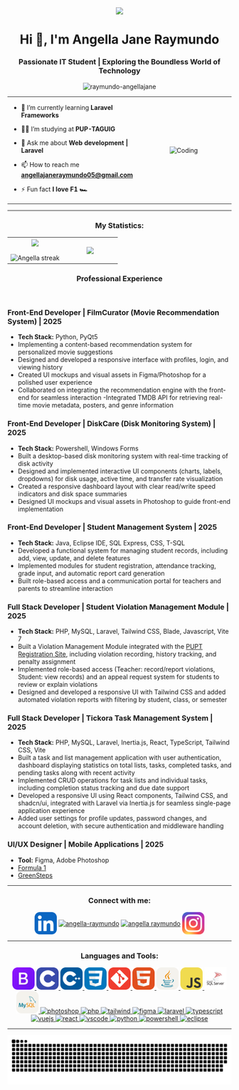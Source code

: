 <p align="center"><picture align="center"><img align="center" src = "https://i.pinimg.com/originals/dc/9e/27/dc9e277b7bb2bbf59821961f5893ffc7.gif" width = 200px></picture></p>
<h1 align="center">Hi 👋, I'm Angella Jane Raymundo</h1>
<h3 align="center">Passionate IT Student | Exploring the Boundless World of Technology</h3>
<p align="center"> <img src="https://komarev.com/ghpvc/?username=raymundo-angellajane&label=Profile%20views&color=0e75b6&style=flat" alt="raymundo-angellajane" /> </p>

<table align="center">
<tr border="none">
<td width="50%" align="left">
  
- 🌱 I’m currently learning **Laravel Frameworks**

- 🧑‍🎓 I’m studying at **PUP-TAGUIG**

- 💬 Ask me about **Web development | Laravel**

- 📫 How to reach me **angellajaneraymundo05@gmail.com**
  
- ⚡ Fun fact **I love F1 🏎️**

</td>
<td width="50%" align="center">

  <img align="center" alt="Coding" width="450" src="https://i.pinimg.com/originals/eb/d3/fd/ebd3fd57738f70d520937417f66afa47.gif">

  
  </td>
</tr>
</table>

---

<h3 align="center">My Statistics:</h3>
<p align="center">
<table align="center">
<tr border="none">
<td width="50%" align="center">
  
  <img  align="center"  src="https://github-readme-stats.vercel.app/api?username=raymundo-angellajane&theme=dark&show_icons=true&count_private=true" />
  <br></br>
  <img  title="🔥 Get streak stats for your profile at git.io/streak-stats" alt="Angella streak" src="https://github-readme-streak-stats.herokuapp.com/?user=raymundo-angellajane&theme=dark&hide_border=false" /> 
</td>
<td width="50%" align="center">

  <img  align="center"  src="https://github-readme-stats.anuraghazra1.vercel.app/api/top-langs/?username=raymundo-angellajane&theme=dark&hide_border=false&no-bg=true&no-frame=true&langs_count=10"/>
  
  </td>
</tr>
</table>

<h3 align="center">Professional Experience</h3>

<br>

### Front-End Developer | FilmCurator (Movie Recommendation System) | 2025
- **Tech Stack:** Python, PyQt5
- Implementing a content-based recommendation system for personalized movie suggestions
- Designed and developed a responsive interface with profiles, login, and viewing history
- Created UI mockups and visual assets in Figma/Photoshop for a polished user experience
- Collaborated on integrating the recommendation engine with the front-end for seamless interaction
-Integrated TMDB API for retrieving real-time movie metadata, posters, and genre information

### Front-End Developer | DiskCare (Disk Monitoring System) | 2025
- **Tech Stack:** Powershell, Windows Forms
- Built a desktop-based disk monitoring system with real-time tracking of disk activity
- Designed and implemented interactive UI components (charts, labels, dropdowns) for disk usage, active time, and transfer rate visualization
- Created a responsive dashboard layout with clear read/write speed indicators and disk space summaries
- Designed UI mockups and visual assets in Photoshop to guide front-end implementation

### Front-End Developer | Student Management System | 2025
- **Tech Stack:** Java, Eclipse IDE, SQL Express, CSS, T-SQL
- Developed a functional system for managing student records, including add, view, update, and delete features
- Implemented modules for student registration, attendance tracking, grade input, and automatic report card generation
- Built role-based access and a communication portal for teachers and parents to streamline interaction

### Full Stack Developer | Student Violation Management Module | 2025
- **Tech Stack:** PHP, MySQL, Laravel, Tailwind CSS, Blade, Javascript, Vite 7
- Built a Violation Management Module integrated with the [PUPT Registration Site](https://pupt-registration.site/), including violation recording, history tracking, and penalty assignment
- Implemented role-based access (Teacher: record/report violations, Student: view records) and an appeal request system for students to review or explain violations
- Designed and developed a responsive UI with Tailwind CSS and added automated violation reports with filtering by student, class, or semester

### Full Stack Developer | Tickora Task Management System | 2025
- **Tech Stack:** PHP, MySQL, Laravel, Inertia.js, React, TypeScript, Tailwind CSS, Vite
- Built a task and list management application with user authentication, dashboard displaying statistics on total lists, tasks, completed tasks, and pending tasks along with recent activity
- Implemented CRUD operations for task lists and individual tasks, including completion status tracking and due date support
- Developed a responsive UI using React components, Tailwind CSS, and shadcn/ui, integrated with Laravel via Inertia.js for seamless single-page application experience
- Added user settings for profile updates, password changes, and account deletion, with secure authentication and middleware handling

### UI/UX Designer | Mobile Applications | 2025
- **Tool:** Figma, Adobe Photoshop
- [Formula 1](https://www.figma.com/proto/jbWrGVGbe4NPXmv0iAYMVj/App-F1?t=qqKSWWDTc3PZJnrh-1&scaling=scale-down&content-scaling=fixed&page-id=0%3A1&node-id=124-1489&starting-point-node-id=124%3A1489&show-proto-sidebar=1)
- [GreenSteps](https://www.figma.com/proto/wdQQ64aisYDIVCTyGdd311/HCI?t=XZ2arWwfX0fwtTUX-1&scaling=scale-down&content-scaling=fixed&page-id=0%3A1&node-id=76-27&starting-point-node-id=76%3A27&show-proto-sidebar=1)

---

<h3 align="center">Connect with me:</h3>
<p align="center">
<a href="https://linkedin.com/in/angella-jane-raymundo-355739379" target="blank"><img align="center" src="https://github.com/tandpfun/skill-icons/blob/main/icons/LinkedIn.svg" alt="angellaraymundo" height="50" width="50" /></a>
<a href="https://stackoverflow.com/users/31558297/angella-jane-raymundo" target="blank"><img align="center" src="https://raw.githubusercontent.com/rahuldkjain/github-profile-readme-generator/master/src/images/icons/Social/stack-overflow.svg" alt="angella-raymundo" height="50" width="50" /></a>
<a href="https://fb.com/angella.raymundo.9" target="blank"><img align="center" src="https://raw.githubusercontent.com/rahuldkjain/github-profile-readme-generator/master/src/images/icons/Social/facebook.svg" alt="angella raymundo" height="50" width="50" /></a>
<a href="https://instagram.com/angella_raymundoww" target="blank"><img align="center" src="https://github.com/tandpfun/skill-icons/blob/main/icons/Instagram.svg" alt="angella_raymundoww" height="50" width="50" /></a>
</p>

---

<h3 align="center">Languages and Tools:</h3>
<p align="center">
  <a href="https://getbootstrap.com" target="_blank" rel="noreferrer"> <img src="https://github.com/tandpfun/skill-icons/blob/main/icons/Bootstrap.svg" alt="bootstrap" width="50" height="50"/> </a>
  <a href="https://www.cprogramming.com/" target="_blank" rel="noreferrer"> <img src="https://github.com/tandpfun/skill-icons/blob/main/icons/C.svg" alt="c" width="50" height="50"/> </a>
  <a href="https://www.w3schools.com/cpp/" target="_blank" rel="noreferrer"> <img src="https://github.com/tandpfun/skill-icons/blob/main/icons/CPP.svg" alt="cplusplus" width="50" height="50"/> </a>
  <a href="https://www.w3schools.com/css/" target="_blank" rel="noreferrer"> <img src="https://github.com/tandpfun/skill-icons/blob/main/icons/CSS.svg" alt="css3" width="50" height="50"/> </a>
  <a href="https://git-scm.com/" target="_blank" rel="noreferrer"> <img src="https://github.com/tandpfun/skill-icons/blob/main/icons/Git.svg" alt="git" width="50" height="50"/> </a>
  <a href="https://www.w3.org/html/" target="_blank" rel="noreferrer"> <img src="https://github.com/tandpfun/skill-icons/blob/main/icons/HTML.svg" alt="html5" width="50" height="50"/> </a>
  <a href="https://www.java.com" target="_blank" rel="noreferrer"> <img src="https://github.com/tandpfun/skill-icons/blob/main/icons/Java-Light.svg" alt="java" width="50" height="50"/> </a>
  <a href="https://developer.mozilla.org/en-US/docs/Web/JavaScript" target="_blank" rel="noreferrer"> <img src="https://github.com/tandpfun/skill-icons/blob/main/icons/JavaScript.svg" alt="javascript" width="50" height="50"/> </a>
  <a href="https://www.microsoft.com/en-us/sql-server" target="_blank" rel="noreferrer"> <img src="https://github.com/Scar1109/skill-icons/blob/Scar1109/icons/microsoftSQL.svg" alt="mssql" width="50" height="50"/> </a>
  <a href="https://www.mysql.com/" target="_blank" rel="noreferrer"> <img src="https://github.com/tandpfun/skill-icons/blob/main/icons/MySQL-Light.svg" alt="mysql" width="50" height="50"/> </a>
  <a href="https://www.photoshop.com/en" target="_blank" rel="noreferrer"> <img src="https://github.com/Scar1109/skill-icons/blob/Scar1109/icons/Photoshop.svg" alt="photoshop" width="50" height="50"/> </a>
  <a href="https://www.php.net" target="_blank" rel="noreferrer"> <img src="https://github.com/Scar1109/skill-icons/blob/Scar1109/icons/PHP-Light.svg" alt="php" width="50" height="50"/> </a>
  <a href="https://tailwindcss.com/" target="_blank" rel="noreferrer"> <img src="https://github.com/Scar1109/skill-icons/blob/Scar1109/icons/TailwindCSS-Light.svg" alt="tailwind" width="50" height="50"/> </a> 
  <a href="https://figma.com" target="_blank" rel="noreferrer"> <img src="https://github.com/Scar1109/skill-icons/blob/main/icons/Figma-Light.svg" alt="figma" width="50" height="50"/> </a>
  <a href="https://laravel.com" target="_blank" rel="noreferrer"> <img src="https://github.com/Scar1109/skill-icons/blob/main/icons/Laravel-Light.svg" alt="laravel" width="50" height="50"/> </a> 
  <a href="https://typescript.com" target="_blank" rel="noreferrer"> <img src="https://github.com/Scar1109/skill-icons/blob/main/icons/TypeScript.svg" alt="typescript" width="50" height="50"/> </a>
  <a href="https://vuejs.com" target="_blank" rel="noreferrer"> <img src= "https://github.com/Scar1109/skill-icons/blob/main/icons/VueJS-Light.svg" alt="vuejs" width="50" height="50"/> </a>
  <a href="https://react.com" target="_blank" rel="noreferrer"> <img src= "https://github.com/Scar1109/skill-icons/blob/main/icons/React-Light.svg" alt="react" width="50" height="50"/> </a>
  <a href="https://vscode.com" target="_blank" rel="noreferrer"> <img src= "https://github.com/Scar1109/skill-icons/blob/main/icons/VSCode-Light.svg" alt="vscode" width="50" height="50"/> </a>
  <a href="https://python.com" target="_blank" rel="noreferrer"> <img src= "https://github.com/Scar1109/skill-icons/blob/main/icons/Python-Light.svg" alt="python" width="50" height="50"/> </a>
  <a href="https://powershell.com" target="_blank" rel="noreferrer"> <img src= "https://github.com/Scar1109/skill-icons/blob/main/icons/Powershell-Light.svg" alt="powershell" width="50" height="50"/> </a>
  <a href="https://eclipse.com" target="_blank" rel="noreferrer"> <img src= "https://github.com/Scar1109/skill-icons/blob/main/icons/Eclipse-Light.svg" alt="eclipse" width="50" height="50"/> </a> </p>

---

<p align="center">
  <img  src="https://raw.githubusercontent.com/iscpatricio92/iscpatricio92/main/resources/img/github-contribution-grid-snake.svg"
    alt="iscpatricio92" />
</p>
